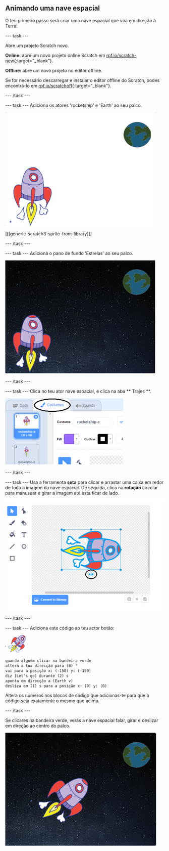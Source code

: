 ## Animando uma nave espacial

O teu primeiro passo será criar uma nave espacial que voa em direção à Terra!

\--- task \---

Abre um projeto Scratch novo.

**Online:** abre um novo projeto online Scratch em [rpf.io/scratch-new](http://rpf.io/scratchon){:target="_blank"}.

**Offline:** abre um novo projeto no editor offline.

Se for necessário descarregar e instalar o editor offline do Scratch, podes encontrá-lo em [rpf.io/scratchoff](http://rpf.io/scratchoff){:target="_blank"}.

\--- /task \---

\--- task \--- Adiciona os atores 'rocketship' e 'Earth' ao seu palco.

![Nave espacial e atores da terra](images/space-sprites.png)

[[[generic-scratch3-sprite-from-library]]]

\--- /task \---

\--- task \--- Adiciona o pano de fundo 'Estrelas' ao seu palco.

![Um cenário de espaço](images/space-backdrop.png)

\--- /task \---

\--- task \--- Clica no teu ator nave espacial, e clica na aba ** Trajes **.

![Traje de ator](images/space-costume.png)

\--- /task \---

\--- task \--- Usa a ferramenta **seta** para clicar e arrastar uma caixa em redor de toda a imagem da nave espacial. De seguida, clica na **rotação** circular para manusear e girar a imagem até esta ficar de lado.

![Girar um traje](images/space-rotate.png)

\--- /task \---

\--- task \--- Adiciona este código ao teu actor botão:

![Ator de nave espacial](images/sprite-spaceship.png)

```blocks3
quando alguém clicar na bandeira verde
altera a tua direcção para (0) °
vai para a posição x: (-150) y: (-150)
diz [Let's go] durante (2) s
aponta em direcção a (Earth v)
desliza em (1) s para a posição x: (0) y: (0)
```

Altera os números nos blocos de código que adicionas-te para que o código seja exatamente o mesmo que acima.

\--- /task \---

Se clicares na bandeira verde, verás a nave espacial falar, girar e deslizar em direção ao centro do palco.

![Testar a animação de uma nave espacial](images/space-animate-stage.png)